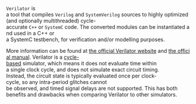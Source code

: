 
# 
`Verilator` is a tool that compiles `Verilog` and `SystemVerilog` sources to highly optimized (and optionally multithreaded) cycle-accurate `C++` or `SystemC` code. The converted modules can be instantiated and used in a C++ or a SystemC testbench, for verification and/or modelling purposes.

More information can be found at [the official Verilator website](https://www.veripool.org/verilator/) and [the official manual](https://verilator.org/guide/latest/).
Verilator is a [cycle-based](https://www.asic-world.com/verilog/verifaq3.html) simulator, which means it does not evaluate time within a single clock cycle, and does not simulate exact circuit timing. Instead, the circuit state is typically evaluated once per clock-cycle, so any intra-period glitches cannot be observed, and timed signal delays are not supported. This has both benefits and drawbacks when comparing Verilator to other simulators.